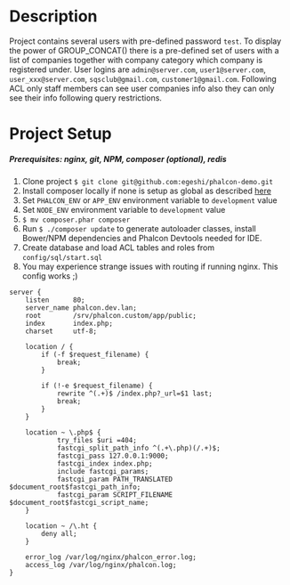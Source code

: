 # Description

Project contains several users with pre-defined password `test`. To display the power of GROUP_CONCAT() there is a pre-defined set of users with a list of companies together with company category which company is registered under. User logins are `admin@server.com`, `user1@server.com`, `user_xxx@server.com`, `sqsclub@gmail.com`, `customer1@gmail.com`. Following ACL only staff members can see user companies info also they can only see their info following query restrictions.

# Project Setup

##### Prerequisites: nginx, git, NPM, composer (optional), redis

1. Clone project `$ git clone git@github.com:egeshi/phalcon-demo.git`
2. Install composer locally if none is setup as global as described [here](https://getcomposer.org/download/)
3. Set `PHALCON_ENV` or `APP_ENV` environment variable to `development` value
3. Set `NODE_ENV` environment variable to `development` value
4. `$ mv composer.phar composer`
5. Run `$ ./composer update` to generate autoloader classes, install Bower/NPM dependencies and Phalcon Devtools needed for IDE.
6. Create database and load ACL tables and roles from `config/sql/start.sql`
7. You may experience strange issues with routing if running nginx. This config works ;)
```
server {
    listen      80;
    server_name phalcon.dev.lan;
    root        /srv/phalcon.custom/app/public;
    index       index.php;
    charset     utf-8;

    location / {
        if (-f $request_filename) {
            break;
        }

        if (!-e $request_filename) {
            rewrite ^(.+)$ /index.php?_url=$1 last;
            break;
        }
    }

    location ~ \.php$ {
            try_files $uri =404;
            fastcgi_split_path_info ^(.+\.php)(/.+)$;
            fastcgi_pass 127.0.0.1:9000;
            fastcgi_index index.php;
            include fastcgi_params;
            fastcgi_param PATH_TRANSLATED $document_root$fastcgi_path_info;
            fastcgi_param SCRIPT_FILENAME $document_root$fastcgi_script_name;
    }

    location ~ /\.ht {
        deny all;
    }

    error_log /var/log/nginx/phalcon_error.log;
    access_log /var/log/nginx/phalcon.log;
}
```


